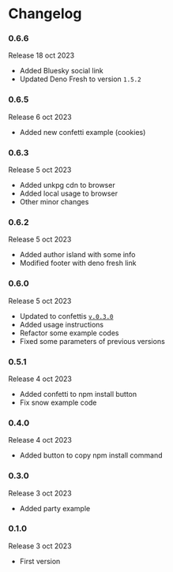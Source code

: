 # Changelog

### 0.6.6

Release 18 oct 2023

  * Added Bluesky social link
  * Updated Deno Fresh to version `1.5.2`

### 0.6.5

Release 6 oct 2023

  * Added new confetti example (cookies)

### 0.6.3

Release 5 oct 2023

  * Added unkpg cdn to browser
  * Added local usage to browser
  * Other minor changes

### 0.6.2

Release 5 oct 2023

  * Added author island with some info
  * Modified footer with deno fresh link

### 0.6.0

Release 5 oct 2023

  * Updated to confettis [`v.0.3.0`](https://github.com/ovniroto/confettis/releases/tag/v0.3.0)
  * Added usage instructions
  * Refactor some example codes
  * Fixed some parameters of previous versions

### 0.5.1

Release 4 oct 2023

  * Added confetti to npm install button
  * Fix snow example code

### 0.4.0

Release 4 oct 2023

  * Added button to copy npm install command

### 0.3.0

Release 3 oct 2023

  * Added party example

### 0.1.0

Release 3 oct 2023

  * First version